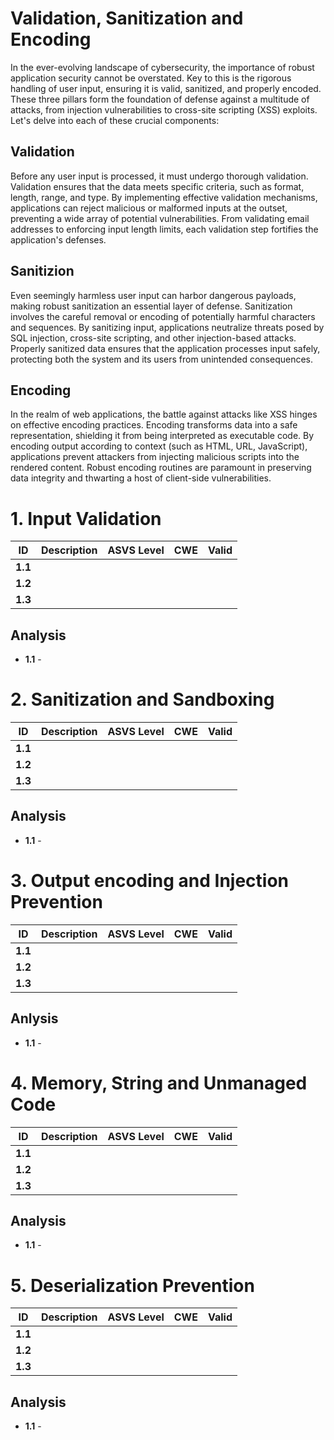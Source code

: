 # Validation, Sanitization and Encoding

In the ever-evolving landscape of cybersecurity, the importance of robust application security cannot be overstated. Key to this is the rigorous handling of user input, ensuring it is valid, sanitized, and properly encoded. These three pillars form the foundation of defense against a multitude of attacks, from injection vulnerabilities to cross-site scripting (XSS) exploits. Let's delve into each of these crucial components:

## Validation

Before any user input is processed, it must undergo thorough validation. Validation ensures that the data meets specific criteria, such as format, length, range, and type. By implementing effective validation mechanisms, applications can reject malicious or malformed inputs at the outset, preventing a wide array of potential vulnerabilities. From validating email addresses to enforcing input length limits, each validation step fortifies the application's defenses.

## Sanitizion

Even seemingly harmless user input can harbor dangerous payloads, making robust sanitization an essential layer of defense. Sanitization involves the careful removal or encoding of potentially harmful characters and sequences. By sanitizing input, applications neutralize threats posed by SQL injection, cross-site scripting, and other injection-based attacks. Properly sanitized data ensures that the application processes input safely, protecting both the system and its users from unintended consequences.

## Encoding

In the realm of web applications, the battle against attacks like XSS hinges on effective encoding practices. Encoding transforms data into a safe representation, shielding it from being interpreted as executable code. By encoding output according to context (such as HTML, URL, JavaScript), applications prevent attackers from injecting malicious scripts into the rendered content. Robust encoding routines are paramount in preserving data integrity and thwarting a host of client-side vulnerabilities.

# 1. Input Validation

| ID      | Description | ASVS Level | CWE | Valid |
|---------|-------------|------------|-----|-------|
| **1.1** |             |            |     |       |
| **1.2** |             |            |     |       |
| **1.3** |             |            |     |       |

## Analysis

- **1.1** -

# 2. Sanitization and Sandboxing

| ID      | Description | ASVS Level | CWE | Valid |
|---------|-------------|------------|-----|-------|
| **1.1** |             |            |     |       |
| **1.2** |             |            |     |       |
| **1.3** |             |            |     |       |

## Analysis

- **1.1** -

# 3. Output encoding and Injection Prevention

| ID      | Description | ASVS Level | CWE | Valid |
|---------|-------------|------------|-----|-------|
| **1.1** |             |            |     |       |
| **1.2** |             |            |     |       |
| **1.3** |             |            |     |       |


## Anlysis

- **1.1** -

# 4. Memory, String and Unmanaged Code

| ID      | Description | ASVS Level | CWE | Valid |
|---------|-------------|------------|-----|-------|
| **1.1** |             |            |     |       |
| **1.2** |             |            |     |       |
| **1.3** |             |            |     |       |


## Analysis

- **1.1** -

# 5. Deserialization Prevention

| ID      | Description | ASVS Level | CWE | Valid |
|---------|-------------|------------|-----|-------|
| **1.1** |             |            |     |       |
| **1.2** |             |            |     |       |
| **1.3** |             |            |     |       |


## Analysis

- **1.1** -
